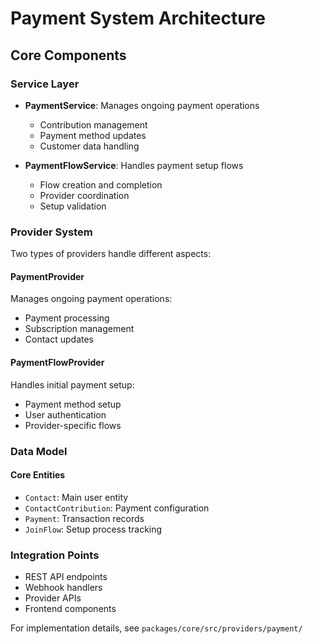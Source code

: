 # Payment System Architecture

## Core Components

### Service Layer
- **PaymentService**: Manages ongoing payment operations
  - Contribution management
  - Payment method updates
  - Customer data handling
  
- **PaymentFlowService**: Handles payment setup flows
  - Flow creation and completion
  - Provider coordination
  - Setup validation

### Provider System
Two types of providers handle different aspects:

#### PaymentProvider
Manages ongoing payment operations:
- Payment processing
- Subscription management
- Contact updates

#### PaymentFlowProvider
Handles initial payment setup:
- Payment method setup
- User authentication
- Provider-specific flows

### Data Model

#### Core Entities
- `Contact`: Main user entity
- `ContactContribution`: Payment configuration
- `Payment`: Transaction records
- `JoinFlow`: Setup process tracking

### Integration Points
- REST API endpoints
- Webhook handlers
- Provider APIs
- Frontend components

For implementation details, see `packages/core/src/providers/payment/` 
